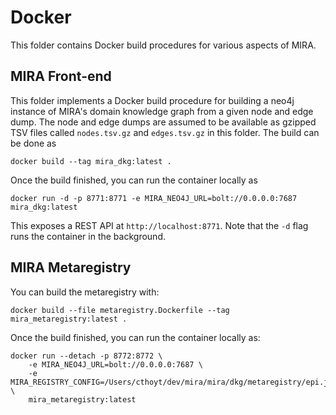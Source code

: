 # Docker

This folder contains Docker build procedures for various aspects of MIRA.

## MIRA Front-end

This folder implements a Docker build procedure for building a neo4j instance
of MIRA's domain knowledge graph from a given node and edge dump. The node
and edge dumps are assumed to be available as gzipped TSV files called
`nodes.tsv.gz` and `edges.tsv.gz` in this folder. The build can be done as

```shell
docker build --tag mira_dkg:latest .
```

Once the build finished, you can run the container locally as

```shell
docker run -d -p 8771:8771 -e MIRA_NEO4J_URL=bolt://0.0.0.0:7687 mira_dkg:latest
```

This exposes a REST API at `http://localhost:8771`. Note that the `-d` flag
runs the container in the background.

## MIRA Metaregistry

You can build the metaregistry with:

```shell
docker build --file metaregistry.Dockerfile --tag mira_metaregistry:latest .
```

Once the build finished, you can run the container locally as:

```shell
docker run --detach -p 8772:8772 \
    -e MIRA_NEO4J_URL=bolt://0.0.0.0:7687 \
    -e MIRA_REGISTRY_CONFIG=/Users/cthoyt/dev/mira/mira/dkg/metaregistry/epi.json \
    mira_metaregistry:latest
```
